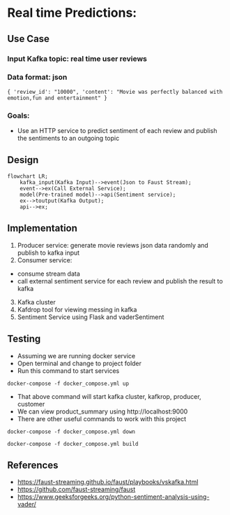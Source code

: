 # Real time Predictions:
## Use Case
### Input Kafka topic: real time user reviews
### Data format: json
`
{
    'review_id': "10000",
    'content': "Movie was perfectly balanced with emotion,fun and entertainment"
}
`
### Goals:
- Use an HTTP service to predict sentiment of each review and publish the sentiments to an outgoing topic

## Design
```mermaid
flowchart LR;
    kafka_input(Kafka Input)-->event(Json to Faust Stream);
    event-->ex(Call External Service);
    model(Pre-trained model)-->api(Sentiment service);
    ex-->toutput(Kafka Output);
    api-->ex;
```

## Implementation
1. Producer service: generate movie reviews json data randomly and publish to kafka input
2. Consumer service: 
* consume stream data
* call external sentiment service for each review and publish the result to kafka
3. Kafka cluster
4. Kafdrop tool for viewing messing in kafka
5. Sentiment Service using Flask and vaderSentiment

## Testing
- Assuming we are running docker service
- Open terminal and change to project folder
- Run this command to start services

`
docker-compose -f docker_compose.yml up
`
- That above command will start kafka cluster, kafkrop, producer, customer
- We can view product_summary using http://localhost:9000
- There are other useful commands to work with this project

`
docker-compose -f docker_compose.yml down
`

`
docker-compose -f docker_compose.yml build
`

## References
- https://faust-streaming.github.io/faust/playbooks/vskafka.html
- https://github.com/faust-streaming/faust
- https://www.geeksforgeeks.org/python-sentiment-analysis-using-vader/
